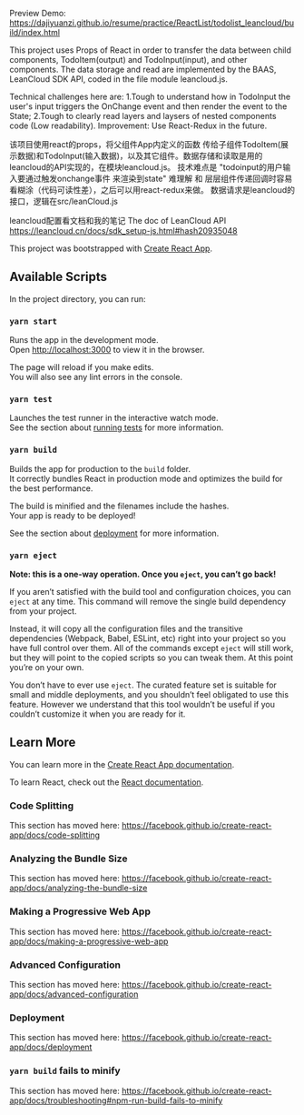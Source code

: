 Preview Demo: https://dajiyuanzi.github.io/resume/practice/ReactList/todolist_leancloud/build/index.html

This project uses Props of React in order to transfer the data between child components, TodoItem(output) and TodoInput(input), and other components. The data storage and read are implemented by the BAAS, LeanCloud SDK API, coded in the file module leancloud.js.

Technical challenges here are: 1.Tough to understand how in TodoInput the user's input triggers the OnChange event and then render the event to the State; 2.Tough to clearly read layers and laysers of nested components code (Low readability). 
Improvement: Use React-Redux in the future.

该项目使用react的props，将父组件App内定义的函数 传给子组件TodoItem(展示数据)和TodoInput(输入数据)，以及其它组件。数据存储和读取是用的leancloud的API实现的，在模块leancloud.js。
技术难点是 "todoinput的用户输入要通过触发onchange事件 来渲染到state" 难理解 和 层层组件传递回调时容易看糊涂（代码可读性差），之后可以用react-redux来做。
数据请求是leancloud的接口，逻辑在src/leanCloud.js

leancloud配置看文档和我的笔记 The doc of LeanCloud API
https://leancloud.cn/docs/sdk_setup-js.html#hash20935048


This project was bootstrapped with [Create React App](https://github.com/facebook/create-react-app).

## Available Scripts

In the project directory, you can run:

### `yarn start`

Runs the app in the development mode.<br />
Open [http://localhost:3000](http://localhost:3000) to view it in the browser.

The page will reload if you make edits.<br />
You will also see any lint errors in the console.

### `yarn test`

Launches the test runner in the interactive watch mode.<br />
See the section about [running tests](https://facebook.github.io/create-react-app/docs/running-tests) for more information.

### `yarn build`

Builds the app for production to the `build` folder.<br />
It correctly bundles React in production mode and optimizes the build for the best performance.

The build is minified and the filenames include the hashes.<br />
Your app is ready to be deployed!

See the section about [deployment](https://facebook.github.io/create-react-app/docs/deployment) for more information.

### `yarn eject`

**Note: this is a one-way operation. Once you `eject`, you can’t go back!**

If you aren’t satisfied with the build tool and configuration choices, you can `eject` at any time. This command will remove the single build dependency from your project.

Instead, it will copy all the configuration files and the transitive dependencies (Webpack, Babel, ESLint, etc) right into your project so you have full control over them. All of the commands except `eject` will still work, but they will point to the copied scripts so you can tweak them. At this point you’re on your own.

You don’t have to ever use `eject`. The curated feature set is suitable for small and middle deployments, and you shouldn’t feel obligated to use this feature. However we understand that this tool wouldn’t be useful if you couldn’t customize it when you are ready for it.

## Learn More

You can learn more in the [Create React App documentation](https://facebook.github.io/create-react-app/docs/getting-started).

To learn React, check out the [React documentation](https://reactjs.org/).

### Code Splitting

This section has moved here: https://facebook.github.io/create-react-app/docs/code-splitting

### Analyzing the Bundle Size

This section has moved here: https://facebook.github.io/create-react-app/docs/analyzing-the-bundle-size

### Making a Progressive Web App

This section has moved here: https://facebook.github.io/create-react-app/docs/making-a-progressive-web-app

### Advanced Configuration

This section has moved here: https://facebook.github.io/create-react-app/docs/advanced-configuration

### Deployment

This section has moved here: https://facebook.github.io/create-react-app/docs/deployment

### `yarn build` fails to minify

This section has moved here: https://facebook.github.io/create-react-app/docs/troubleshooting#npm-run-build-fails-to-minify
